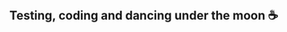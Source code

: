## Testing, coding and dancing under the moon ☕

<!--
**Kryakena/kryakena** is a ✨ _special_ ✨ repository because its `README.md` (this file) appears on your GitHub profile.

Here are some ideas to get you started:

![untitled](https://github.com/user-attachments/assets/2398ffc0-468a-43f9-a9b4-a47d74ea469b)
